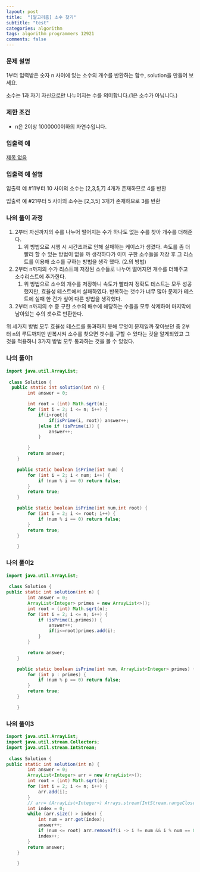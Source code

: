 ```yaml
---
layout: post
title:  "[알고리즘] 소수 찾기"
subtitle: "test"
categories: algorithm
tags: algorithm programmers 12921
comments: false
---
```

### **문제 설명**

1부터 입력받은 숫자 n 사이에 있는 소수의 개수를 반환하는 함수, solution을 만들어 보세요.

소수는 1과 자기 자신으로만 나누어지는 수를 의미합니다.(1은 소수가 아닙니다.)

### 제한 조건

- n은 2이상 1000000이하의 자연수입니다.

### 입출력 예

[제목 없음](https://www.notion.so/eed567572ea74e24ad944151530bafa5)

### 입출력 예 설명

입출력 예 #11부터 10 사이의 소수는 [2,3,5,7] 4개가 존재하므로 4를 반환

입출력 예 #21부터 5 사이의 소수는 [2,3,5] 3개가 존재하므로 3를 반환

### 나의 풀이 과정

1. 2부터 자신까지의 수를 나누어 떨어지는 수가 하나도 없는 수를 찾아 개수를 더해준다.
    1. 위 방법으로 시행 시 시간초과로 인해 실패하는 케이스가 생겼다. 속도를 좀 더 빨리 할 수 있는 방법이 없을 까 생각하다가 이미 구한 소수들을 저장 후 그 리스트를 이용해 소수를 구하는 방법을 생각 했다. (2.의 방법)
2. 2부터 n까지의 수가 리스트에 저장된 소수들로 나누어 떨어지면 개수를 더해주고 소수리스트에 추가한다.
    1. 위 방법으로 소수의 개수를 저장하니 속도가 빨라져 정확도 테스트는 모두 성공했지만, 효율성 테스트에서 실패하였다. 반복하는 갯수가 너무 많아 문제가 테스트에 실패 한 건가 싶어 다른 방법을 생각했다.
3. 2부터 n까지의 수 중 구한 소수의 배수에 해당하는 수들을 모두 삭제하여 마지막에 남아있는 수의 갯수르 반환한다.

위 세가지 방법 모두 효율성 테스트를 통과하지 못해 무엇이 문제일까 찾아보던 중 2부터 n의 루트까지만 반복시켜 소수를 찾으면 갯수를 구할 수 있다는 것을 알게되었고 그것을 적용하니 3가지 방법 모두 통과하는 것을 볼 수 있었다.

### 나의 풀이1

```java
import java.util.ArrayList;
  
 class Solution {
  public static int solution(int n) {
        int answer = 0;

        int root = (int) Math.sqrt(n);
        for (int i = 2; i <= n; i++) {
            if(i>root){
                if(isPrime(i, root)) answer++;
            }else if (isPrime(i)) {
                answer++;
            }

        }
        return answer;
    }

    public static boolean isPrime(int num) {
        for (int i = 2; i < num; i++) {
            if (num % i == 0) return false;
        }
        return true;
    }

    public static boolean isPrime(int num,int root) {
        for (int i = 2; i <= root; i++) {
            if (num % i == 0) return false;
        }
        return true;
    }

    }
```

### 나의 풀이2

```java
import java.util.ArrayList;
  
 class Solution {
public static int solution(int n) {
        int answer = 0;
        ArrayList<Integer> primes = new ArrayList<>();
        int root = (int) Math.sqrt(n);
        for (int i = 2; i <= n; i++) {
            if (isPrime(i,primes)) {
                answer++;
                if(i<=root)primes.add(i);
            }
        }

        return answer;
    }

    public static boolean isPrime(int num, ArrayList<Integer> primes) {
        for (int p : primes) {
            if (num % p == 0) return false;
        }
        return true;
    }

    }
```

### 나의 풀이3

```java
import java.util.ArrayList;
import java.util.stream.Collectors;
import java.util.stream.IntStream;
  
 class Solution {
public static int solution(int n) {
        int answer = 0;
        ArrayList<Integer> arr = new ArrayList<>();
        int root = (int) Math.sqrt(n);
        for (int i = 2; i <= n; i++) {
            arr.add(i);
        }
        // arr= (ArrayList<Integer>) Arrays.stream(IntStream.rangeClosed(2, n).toArray()).boxed().collect(Collectors.toList());
        int index = 0;
        while (arr.size() > index) {
            int num = arr.get(index);
            answer++;
            if (num <= root) arr.removeIf(i -> i != num && i % num == 0);
            index++;
        }
        return answer;
    }

    }
```